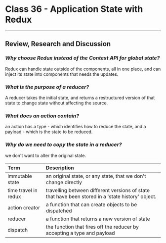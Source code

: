 # Class 36 - Application State with Redux

---

## Review, Research and Discussion

### *Why choose Redux instead of the Context API for global state?*

Redux can handle state outside of the components, all in one place, and can inject its state into components that needs the updates.

### *What is the purpose of a reducer?*

A reducer takes the initial state, and returns a restructured version of that state to change state without affecting the source.

### *What does an action contain?*

an action has a type - which identifies how to reduce the state, and a payload - which is the state to be reduced.

### *Why do we need to copy the state in a reducer?*

we don't want to alter the original state.

|Term|Description|
|:--|:--|
|immutable state|an original state, or any state, that we don't change directly|
|time travel in redux|travelling between different versions of state that have been stored in a 'state history' object.|
|action creator|a function that can create objects to be dispatched|
|reducer|a function that returns a new version of state|
|dispatch|the function that fires off the reducer by accepting a type and payload|
